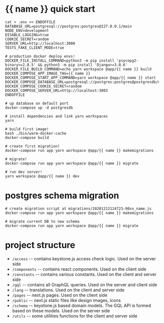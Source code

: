 # {{ name }} quick start

```
cat > .env << ENDOFFILE
DATABASE_URL=postgresql://postgres:postgres@127.0.0.1/main
NODE_ENV=development
DISABLE_LOGGING=true
COOKIE_SECRET=random
SERVER_URL=http://localhost:3000
TESTS_FAKE_CLIENT_MODE=true

# production docker deploy envs!
DOCKER_FILE_INSTALL_COMMAND=python3 -m pip install 'psycopg2-binary>=2.8.5' && python3 -m pip install 'Django>=3.0.6'
DOCKER_FILE_BUILD_COMMAND=echo yarn workspace @app/{{ name }} build
DOCKER_COMPOSE_APP_IMAGE_TAG={{ name }}
DOCKER_COMPOSE_START_APP_COMMAND=yarn workspace @app/{{ name }} start
DOCKER_COMPOSE_DATABASE_URL=postgresql://postgres:postgres@postgresdb/main
DOCKER_COMPOSE_COOKIE_SECRET=random
DOCKER_COMPOSE_SERVER_URL=http://localhost:3003
ENDOFFILE

# up database on default port
docker-compose up -d postgresdb

# install dependencies and link yarn workspaces
yarn

# build first image!
bash ./bin/warm-docker-cache
docker-compose build

# create first migration!
docker-compose run app yarn workspace @app/{{ name }} makemigrations

# migrate!
docker-compose run app yarn workspace @app/{{ name }} migrate

# run dev server!
yarn workspace @app/{{ name }} dev
```

# postgres schema migration

```
# create migration script at migrations/20201212124723-00xx_name.js
docker-compose run app yarn workspace @app/{{ name }} makemigrations

# migrate current DB to new schema
docker-compose run app yarn workspace @app/{{ name }} migrate
```

# project structure

 - `/access` -- contains keystone.js access check logic. Used on the server side
 - `/components` -- contains react components. Used on the client side
 - `/constants` -- contains various constants. Used on the client and server side
 - `/gql` -- contains all GraphQL queries. Used on the server and client side
 - `/lang` -- translations. Used on the client and server side
 - `/pages` -- next.js pages. Used on the client side
 - `/public` -- next.js static files like design images, icons
 - `/schema` -- keystone.js based domain models. The GQL API is formed based on these models. Used on the server side
 - `/utils` -- some utilities functions for the client and server side
